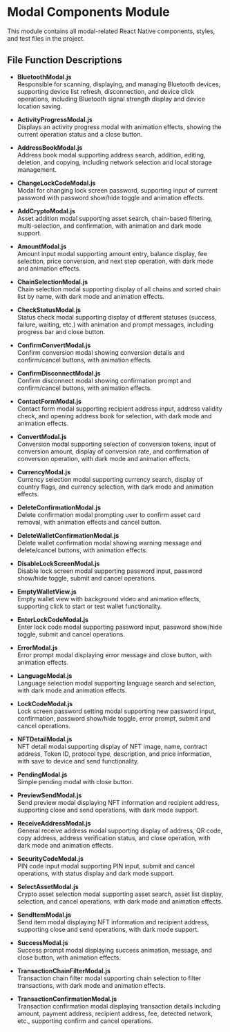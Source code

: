 # Modal Components Module

This module contains all modal-related React Native components, styles, and test files in the project.

## File Function Descriptions

- **BluetoothModal.js**  
  Responsible for scanning, displaying, and managing Bluetooth devices, supporting device list refresh, disconnection, and device click operations, including Bluetooth signal strength display and device location saving.

- **ActivityProgressModal.js**  
  Displays an activity progress modal with animation effects, showing the current operation status and a close button.

- **AddressBookModal.js**  
  Address book modal supporting address search, addition, editing, deletion, and copying, including network selection and local storage management.

- **ChangeLockCodeModal.js**  
  Modal for changing lock screen password, supporting input of current password with password show/hide toggle and animation effects.

- **AddCryptoModal.js**  
  Asset addition modal supporting asset search, chain-based filtering, multi-selection, and confirmation, with animation and dark mode support.

- **AmountModal.js**  
  Amount input modal supporting amount entry, balance display, fee selection, price conversion, and next step operation, with dark mode and animation effects.

- **ChainSelectionModal.js**  
  Chain selection modal supporting display of all chains and sorted chain list by name, with dark mode and animation effects.

- **CheckStatusModal.js**  
  Status check modal supporting display of different statuses (success, failure, waiting, etc.) with animation and prompt messages, including progress bar and close button.

- **ConfirmConvertModal.js**  
  Confirm conversion modal showing conversion details and confirm/cancel buttons, with animation effects.

- **ConfirmDisconnectModal.js**  
  Confirm disconnect modal showing confirmation prompt and confirm/cancel buttons, with animation effects.

- **ContactFormModal.js**  
  Contact form modal supporting recipient address input, address validity check, and opening address book for selection, with dark mode and animation effects.

- **ConvertModal.js**  
  Conversion modal supporting selection of conversion tokens, input of conversion amount, display of conversion rate, and confirmation of conversion operation, with dark mode and animation effects.

- **CurrencyModal.js**  
  Currency selection modal supporting currency search, display of country flags, and currency selection, with dark mode and animation effects.

- **DeleteConfirmationModal.js**  
  Delete confirmation modal prompting user to confirm asset card removal, with animation effects and cancel button.

- **DeleteWalletConfirmationModal.js**  
  Delete wallet confirmation modal showing warning message and delete/cancel buttons, with animation effects.

- **DisableLockScreenModal.js**  
  Disable lock screen modal supporting password input, password show/hide toggle, submit and cancel operations.

- **EmptyWalletView.js**  
  Empty wallet view with background video and animation effects, supporting click to start or test wallet functionality.

- **EnterLockCodeModal.js**  
  Enter lock code modal supporting password input, password show/hide toggle, submit and cancel operations.

- **ErrorModal.js**  
  Error prompt modal displaying error message and close button, with animation effects.

- **LanguageModal.js**  
  Language selection modal supporting language search and selection, with dark mode and animation effects.

- **LockCodeModal.js**  
  Lock screen password setting modal supporting new password input, confirmation, password show/hide toggle, error prompt, submit and cancel operations.

- **NFTDetailModal.js**  
  NFT detail modal supporting display of NFT image, name, contract address, Token ID, protocol type, description, and price information, with save to device and send functionality.

- **PendingModal.js**  
  Simple pending modal with close button.

- **PreviewSendModal.js**  
  Send preview modal displaying NFT information and recipient address, supporting close and send operations, with dark mode support.

- **ReceiveAddressModal.js**  
  General receive address modal supporting display of address, QR code, copy address, address verification status, and close operation, with dark mode and animation effects.

- **SecurityCodeModal.js**  
  PIN code input modal supporting PIN input, submit and cancel operations, with status display and dark mode support.

- **SelectAssetModal.js**  
  Crypto asset selection modal supporting asset search, asset list display, selection, and cancel operations, with dark mode and animation effects.

- **SendItemModal.js**  
  Send item modal displaying NFT information and recipient address, supporting close and send operations, with dark mode support.

- **SuccessModal.js**  
  Success prompt modal displaying success animation, message, and close button, with animation effects.

- **TransactionChainFilterModal.js**  
  Transaction chain filter modal supporting chain selection to filter transactions, with dark mode and animation effects.

- **TransactionConfirmationModal.js**  
  Transaction confirmation modal displaying transaction details including amount, payment address, recipient address, fee, detected network, etc., supporting confirm and cancel operations.
